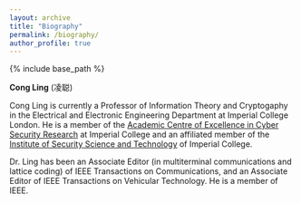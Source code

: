 ```yaml
---
layout: archive
title: "Biography"
permalink: /biography/
author_profile: true
---
```


{% include base_path %}


**Cong Ling** (凌聪)  

Cong Ling is currently a Professor of Information Theory and Cryptogaphy in the Electrical and Electronic Engineering Department at Imperial College London. He is a member of the [Academic Centre of Excellence in Cyber Security Research](http://www3.imperial.ac.uk/securesoftwaresystems) at Imperial College and an affiliated member of the [Institute of Security Science and Technology](http://www3.imperial.ac.uk/securityinstitute) of Imperial College.

Dr. Ling has been an Associate Editor (in multiterminal communications and lattice coding) of IEEE Transactions on Communications, and an Associate Editor of IEEE Transactions on Vehicular Technology. He is a member of IEEE.



